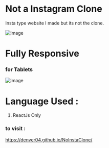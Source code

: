# Not a Instagram Clone
Insta type website I made but its not the clone.

![image](https://user-images.githubusercontent.com/87076425/178904428-183d95fb-0dc9-40da-9b2f-df19892bb311.png)

# Fully Responsive

### for Tablets
 ![image](https://user-images.githubusercontent.com/87076425/178904988-11972f20-a582-4c07-90de-8f00a04fe19e.png)

# Language Used :
  1) ReactJs Only

### to visit : 
https://denver04.github.io/NoInstaClone/
